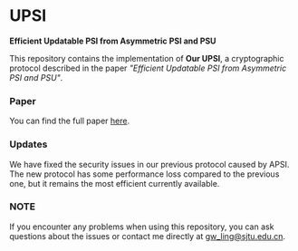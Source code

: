 # UPSI

**Efficient Updatable PSI from Asymmetric PSI and PSU**

This repository contains the implementation of **Our UPSI**, a cryptographic protocol described in the paper *"Efficient Updatable PSI from Asymmetric PSI and PSU"*.

### Paper

You can find the full paper [here](https://eprint.iacr.org/2024/1712.pdf).

### Updates

We have fixed the security issues in our previous protocol caused by APSI.  
The new protocol has some performance loss compared to the previous one, but it remains the most efficient currently available.

### NOTE

If you encounter any problems when using this repository, you can ask questions about the issues or contact me directly at gw_ling@sjtu.edu.cn.
